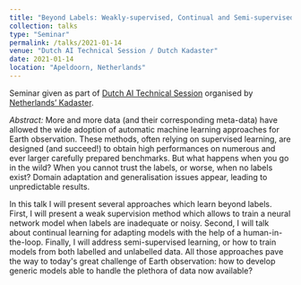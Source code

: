 ```yaml
---
title: "Beyond Labels: Weakly-supervised, Continual and Semi-supervised Learning for Change Detection in Earth Observation"
collection: talks
type: "Seminar"
permalink: /talks/2021-01-14
venue: "Dutch AI Technical Session / Dutch Kadaster"
date: 2021-01-14
location: "Apeldoorn, Netherlands"
---
```


Seminar given as part of [Dutch AI Technical Session](http://wijsmetlocatie-8026719.hs-sites.com/blog/save-the-date-technische-ai-sessie) organised by [Netherlands’ Kadaster](https://www.kadaster.nl/).

_Abstract:_ More  and  more  data  (and  their  corresponding  meta-data)  have  allowed  the  wide adoption  of  automatic  machine  learning  approaches  for  Earth  observation.  These methods, often relying on supervised learning, are designed (and succeed!) to obtain high performances on numerous and ever larger carefully prepared benchmarks. But what happens when you go in the wild? When you cannot trust the labels, or worse, when no labels exist? Domain adaptation and generalisation issues appear, leading to unpredictable results. 
 
In this talk I will present several approaches which learn beyond labels. First, I will present a weak supervision method which allows to train a neural network model when labels are inadequate or noisy. Second, I will talk about continual learning for adapting models with the help of a human-in-the-loop. Finally, I will address semi-supervised learning,  or  how  to  train  models  from  both  labelled  and  unlabelled  data.  All  those approaches  pave  the  way  to  today's  great  challenge  of  Earth  observation:  how  to develop generic models able to handle the plethora of data now available?
